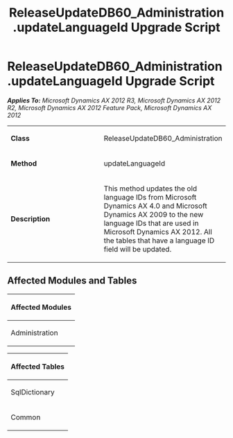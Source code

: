 ﻿---
title: ReleaseUpdateDB60_Administration.updateLanguageId Upgrade Script
TOCTitle: ReleaseUpdateDB60_Administration.updateLanguageId Upgrade Script
ms:assetid: a9cca3a8-494c-e80b-95ca-4fbbab4b2caa
ms:mtpsurl: https://msdn.microsoft.com/en-us/library/JJ686439(v=AX.60)
ms:contentKeyID: 49710395
ms.date: 05/18/2015
mtps_version: v=AX.60
---

# ReleaseUpdateDB60\_Administration.updateLanguageId Upgrade Script 


_**Applies To:** Microsoft Dynamics AX 2012 R3, Microsoft Dynamics AX 2012 R2, Microsoft Dynamics AX 2012 Feature Pack, Microsoft Dynamics AX 2012_

<table>
<colgroup>
<col style="width: 50%" />
<col style="width: 50%" />
</colgroup>
<tbody>
<tr class="odd">
<td><p><strong>Class</strong></p></td>
<td><p>ReleaseUpdateDB60_Administration</p></td>
</tr>
<tr class="even">
<td><p><strong>Method</strong></p></td>
<td><p>updateLanguageId</p></td>
</tr>
<tr class="odd">
<td><p><strong>Description</strong></p></td>
<td><p>This method updates the old language IDs from Microsoft Dynamics AX 4.0 and Microsoft Dynamics AX 2009 to the new language IDs that are used in Microsoft Dynamics AX 2012. All the tables that have a language ID field will be updated.</p></td>
</tr>
</tbody>
</table>


## Affected Modules and Tables

<table>
<colgroup>
<col style="width: 100%" />
</colgroup>
<thead>
<tr class="header">
<th><p>Affected Modules</p></th>
</tr>
</thead>
<tbody>
<tr class="odd">
<td><p>Administration</p></td>
</tr>
</tbody>
</table>


<table>
<colgroup>
<col style="width: 100%" />
</colgroup>
<thead>
<tr class="header">
<th><p>Affected Tables</p></th>
</tr>
</thead>
<tbody>
<tr class="odd">
<td><p>SqlDictionary</p></td>
</tr>
<tr class="even">
<td><p>Common</p></td>
</tr>
</tbody>
</table>

  


